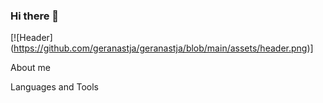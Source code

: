 ### Hi there 👋

[![Header] (https://github.com/geranastja/geranastja/blob/main/assets/header.png)]

About me

Languages and Tools
